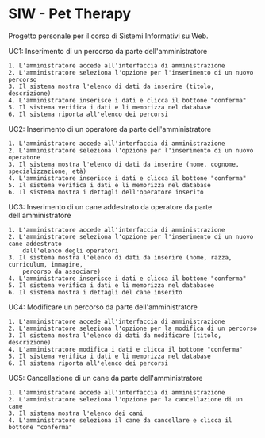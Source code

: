 # SIW - Pet Therapy

Progetto personale per il corso di Sistemi Informativi su Web.

UC1: Inserimento di un percorso da parte dell'amministratore

    1. L'amministratore accede all'interfaccia di amministrazione
    2. L'amministratore seleziona l'opzione per l'inserimento di un nuovo percorso
    3. Il sistema mostra l'elenco di dati da inserire (titolo, descrizione)
    4. L'amministratore inserisce i dati e clicca il bottone "conferma"
    5. Il sistema verifica i dati e li memorizza nel database
    6. Il sistema riporta all'elenco dei percorsi

UC2: Inserimento di un operatore da parte dell'amministratore

    1. L'amministratore accede all'interfaccia di amministrazione
    2. L'amministratore seleziona l'opzione per l'inserimento di un nuovo operatore
    3. Il sistema mostra l'elenco di dati da inserire (nome, cognome, specializzazione, età)
    4. L'amministratore inserisce i dati e clicca il bottone "conferma"
    5. Il sistema verifica i dati e li memorizza nel database
    6. Il sistema mostra i dettagli dell'operatore inserito

UC3: Inserimento di un cane addestrato da operatore da parte dell'amministratore

    1. L'amministratore accede all'interfaccia di amministrazione
    2. L'amministratore seleziona l'opzione per l'inserimento di un nuovo cane addestrato
        dall'elenco degli operatori
    3. Il sistema mostra l'elenco di dati da inserire (nome, razza, curriculum, immagine, 
        percorso da associare)
    4. L'amministratore inserisce i dati e clicca il bottone "conferma"
    5. Il sistema verifica i dati e li memorizza nel databasee
    6. Il sistema mostra i dettagli del cane inserito

UC4: Modificare un percorso da parte dell'amministratore

    1. L'amministratore accede all'interfaccia di amministrazione
    2. L'amministratore seleziona l'opzione per la modifica di un percorso
    3. Il sistema mostra l'elenco di dati da modificare (titolo, descrizione)
    4. L'amministratore modifica i dati e clicca il bottone "conferma"
    5. Il sistema verifica i dati e li memorizza nel database
    6. Il sistema riporta all'elenco dei percorsi

UC5: Cancellazione di un cane da parte dell'amministratore

    1. L'amministratore accede all'interfaccia di amministrazione
    2. L'amministratore seleziona l'opzione per la cancellazione di un cane
    3. Il sistema mostra l'elenco dei cani
    4. L'amministratore seleziona il cane da cancellare e clicca il bottone "conferma"
    
    

